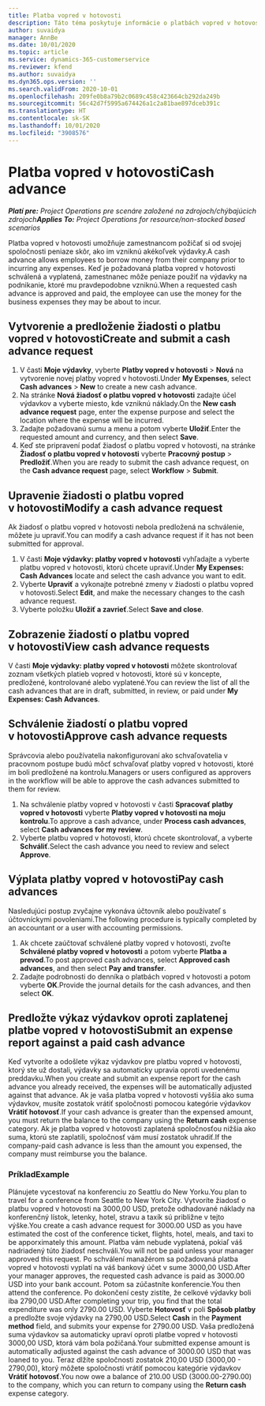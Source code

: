 ```yaml
---
title: Platba vopred v hotovosti
description: Táto téma poskytuje informácie o platbách vopred v hotovosti.
author: suvaidya
manager: AnnBe
ms.date: 10/01/2020
ms.topic: article
ms.service: dynamics-365-customerservice
ms.reviewer: kfend
ms.author: suvaidya
ms.dyn365.ops.version: ''
ms.search.validFrom: 2020-10-01
ms.openlocfilehash: 209fe0b8a79b2c0689c458c423664cb292da249b
ms.sourcegitcommit: 56c42d7f5995a674426a1c2a81bae897dceb391c
ms.translationtype: HT
ms.contentlocale: sk-SK
ms.lasthandoff: 10/01/2020
ms.locfileid: "3908576"
---
```

# <a name="cash-advance"></a><span data-ttu-id="51d01-103">Platba vopred v hotovosti</span><span class="sxs-lookup"><span data-stu-id="51d01-103">Cash advance</span></span>

<span data-ttu-id="51d01-104">_**Platí pre:** Project Operations pre scenáre založené na zdrojoch/chýbajúcich zdrojoch_</span><span class="sxs-lookup"><span data-stu-id="51d01-104">_**Applies To:** Project Operations for resource/non-stocked based scenarios_</span></span>

<span data-ttu-id="51d01-105">Platba vopred v hotovosti umožňuje zamestnancom požičať si od svojej spoločnosti peniaze skôr, ako im vzniknú akékoľvek výdavky.</span><span class="sxs-lookup"><span data-stu-id="51d01-105">A cash advance allows employees to borrow money from their company prior to incurring any expenses.</span></span> <span data-ttu-id="51d01-106">Keď je požadovaná platba vopred v hotovosti schválená a vyplatená, zamestnanec môže peniaze použiť na výdavky na podnikanie, ktoré mu pravdepodobne vzniknú.</span><span class="sxs-lookup"><span data-stu-id="51d01-106">When a requested cash advance is approved and paid, the employee can use the money for the business expenses they may be about to incur.</span></span> 

## <a name="create-and-submit-a-cash-advance-request"></a><span data-ttu-id="51d01-107">Vytvorenie a predloženie žiadosti o platbu vopred v hotovosti</span><span class="sxs-lookup"><span data-stu-id="51d01-107">Create and submit a cash advance request</span></span>

1. <span data-ttu-id="51d01-108">V časti **Moje výdavky**, vyberte **Platby vopred v hotovosti** > **Nová** na vytvorenie novej platby vopred v hotovosti.</span><span class="sxs-lookup"><span data-stu-id="51d01-108">Under **My Expenses**, select **Cash advances** > **New** to create a new cash advance.</span></span> 
2. <span data-ttu-id="51d01-109">Na stránke **Nová žiadosť o platbu vopred v hotovosti** zadajte účel výdavkov a vyberte miesto, kde vzniknú náklady.</span><span class="sxs-lookup"><span data-stu-id="51d01-109">On the **New cash advance request** page, enter the expense purpose and select the location where the expense will be incurred.</span></span>
3. <span data-ttu-id="51d01-110">Zadajte požadovanú sumu a menu a potom vyberte **Uložiť**.</span><span class="sxs-lookup"><span data-stu-id="51d01-110">Enter the requested amount and currency, and then select **Save**.</span></span> 
4. <span data-ttu-id="51d01-111">Keď ste pripravení podať žiadosť o platbu vopred v hotovosti, na stránke **Žiadosť o platbu vopred v hotovosti** vyberte **Pracovný postup** > **Predložiť**.</span><span class="sxs-lookup"><span data-stu-id="51d01-111">When you are ready to submit the cash advance request, on the **Cash advance request** page, select **Workflow** > **Submit**.</span></span>

## <a name="modify-a-cash-advance-request"></a><span data-ttu-id="51d01-112">Upravenie žiadosti o platbu vopred v hotovosti</span><span class="sxs-lookup"><span data-stu-id="51d01-112">Modify a cash advance request</span></span>

<span data-ttu-id="51d01-113">Ak žiadosť o platbu vopred v hotovosti nebola predložená na schválenie, môžete ju upraviť.</span><span class="sxs-lookup"><span data-stu-id="51d01-113">You can modify a cash advance request if it has not been submitted for approval.</span></span>

1. <span data-ttu-id="51d01-114">V časti **Moje výdavky: platby vopred v hotovosti** vyhľadajte a vyberte platbu vopred v hotovosti, ktorú chcete upraviť.</span><span class="sxs-lookup"><span data-stu-id="51d01-114">Under **My Expenses: Cash Advances** locate and select the cash advance you want to edit.</span></span>
2. <span data-ttu-id="51d01-115">Vyberte **Upraviť** a vykonajte potrebné zmeny v žiadosti o platbu vopred v hotovosti.</span><span class="sxs-lookup"><span data-stu-id="51d01-115">Select **Edit**, and make the necessary changes to the cash advance request.</span></span> 
3. <span data-ttu-id="51d01-116">Vyberte položku **Uložiť a zavrieť**.</span><span class="sxs-lookup"><span data-stu-id="51d01-116">Select **Save and close**.</span></span>


## <a name="view-cash-advance-requests"></a><span data-ttu-id="51d01-117">Zobrazenie žiadostí o platbu vopred v hotovosti</span><span class="sxs-lookup"><span data-stu-id="51d01-117">View cash advance requests</span></span>
<span data-ttu-id="51d01-118">V časti **Moje výdavky: platby vopred v hotovosti** môžete skontrolovať zoznam všetkých platieb vopred v hotovosti, ktoré sú v koncepte, predložené, kontrolované alebo vyplatené.</span><span class="sxs-lookup"><span data-stu-id="51d01-118">You can review the list of all the cash advances that are in draft, submitted, in review, or paid under **My Expenses: Cash Advances**.</span></span> 

## <a name="approve-cash-advance-requests"></a><span data-ttu-id="51d01-119">Schválenie žiadostí o platbu vopred v hotovosti</span><span class="sxs-lookup"><span data-stu-id="51d01-119">Approve cash advance requests</span></span>

<span data-ttu-id="51d01-120">Správcovia alebo používatelia nakonfigurovaní ako schvaľovatelia v pracovnom postupe budú môcť schvaľovať platby vopred v hotovosti, ktoré im boli predložené na kontrolu.</span><span class="sxs-lookup"><span data-stu-id="51d01-120">Managers or users configured as approvers in the workflow will be able to approve the cash advances submitted to them for review.</span></span> 

1. <span data-ttu-id="51d01-121">Na schválenie platby vopred v hotovosti v časti **Spracovať platby vopred v hotovosti** vyberte **Platby vopred v hotovosti na moju kontrolu**.</span><span class="sxs-lookup"><span data-stu-id="51d01-121">To approve a cash advance, under **Process cash advances**, select **Cash advances for my review**.</span></span>
2. <span data-ttu-id="51d01-122">Vyberte platbu vopred v hotovosti, ktorú chcete skontrolovať, a vyberte **Schváliť**.</span><span class="sxs-lookup"><span data-stu-id="51d01-122">Select the cash advance you need to review and select **Approve**.</span></span>  

## <a name="pay-cash-advances"></a><span data-ttu-id="51d01-123">Výplata platby vopred v hotovosti</span><span class="sxs-lookup"><span data-stu-id="51d01-123">Pay cash advances</span></span> 
<span data-ttu-id="51d01-124">Nasledujúci postup zvyčajne vykonáva účtovník alebo používateľ s účtovníckymi povoleniami.</span><span class="sxs-lookup"><span data-stu-id="51d01-124">The following procedure is typically completed by an accountant or a user with accounting permissions.</span></span>

1. <span data-ttu-id="51d01-125">Ak chcete zaúčtovať schválené platby vopred v hotovosti, zvoľte **Schválené platby vopred v hotovosti** a potom vyberte **Platba a prevod**.</span><span class="sxs-lookup"><span data-stu-id="51d01-125">To post approved cash advances, select **Approved cash advances**, and then select **Pay and transfer**.</span></span>  
2. <span data-ttu-id="51d01-126">Zadajte podrobnosti do denníka o platbách vopred v hotovosti a potom vyberte **OK**.</span><span class="sxs-lookup"><span data-stu-id="51d01-126">Provide the journal details for the cash advances, and then select **OK**.</span></span> 

## <a name="submit-an-expense-report-against-a-paid-cash-advance"></a><span data-ttu-id="51d01-127">Predložte výkaz výdavkov oproti zaplatenej platbe vopred v hotovosti</span><span class="sxs-lookup"><span data-stu-id="51d01-127">Submit an expense report against a paid cash advance</span></span> 

<span data-ttu-id="51d01-128">Keď vytvoríte a odošlete výkaz výdavkov pre platbu vopred v hotovosti, ktorý ste už dostali, výdavky sa automaticky upravia oproti uvedenému preddavku.</span><span class="sxs-lookup"><span data-stu-id="51d01-128">When you create and submit an expense report for the cash advance you already received, the expenses will be automatically adjusted against that advance.</span></span> <span data-ttu-id="51d01-129">Ak je vaša platba vopred v hotovosti vyššia ako suma výdavkov, musíte zostatok vrátiť spoločnosti pomocou kategórie výdavkov **Vrátiť hotovosť**.</span><span class="sxs-lookup"><span data-stu-id="51d01-129">If your cash advance is greater than the expensed amount, you must return the balance to the company using the **Return cash** expense category.</span></span> <span data-ttu-id="51d01-130">Ak je platba vopred v hotovosti zaplatená spoločnosťou nižšia ako suma, ktorú ste zaplatili, spoločnosť vám musí zostatok uhradiť.</span><span class="sxs-lookup"><span data-stu-id="51d01-130">If the company-paid cash advance is less than the amount you expensed, the company must reimburse you the balance.</span></span> 

### <a name="example"></a><span data-ttu-id="51d01-131">Príklad</span><span class="sxs-lookup"><span data-stu-id="51d01-131">Example</span></span>
<span data-ttu-id="51d01-132">Plánujete vycestovať na konferenciu zo Seattlu do New Yorku.</span><span class="sxs-lookup"><span data-stu-id="51d01-132">You plan to travel for a conference from Seattle to New York City.</span></span> <span data-ttu-id="51d01-133">Vytvoríte žiadosť o platbu vopred v hotovosti na 3000,00 USD, pretože odhadované náklady na konferenčný lístok, letenky, hotel, stravu a taxík sú približne v tejto výške.</span><span class="sxs-lookup"><span data-stu-id="51d01-133">You create a cash advance request for 3000.00 USD as you have estimated the cost of the conference ticket, flights, hotel, meals, and taxi to be apporximately this amount.</span></span> <span data-ttu-id="51d01-134">Platba vám nebude vyplatená, pokiaľ váš nadriadený túto žiadosť neschváli.</span><span class="sxs-lookup"><span data-stu-id="51d01-134">You will not be paid unless your manager approved this request.</span></span> <span data-ttu-id="51d01-135">Po schválení manažérom sa požadovaná platba vopred v hotovosti vyplatí na váš bankový účet v sume 3000,00 USD.</span><span class="sxs-lookup"><span data-stu-id="51d01-135">After your manager approves, the requested cash advance is paid as 3000.00 USD into your bank account.</span></span> <span data-ttu-id="51d01-136">Potom sa zúčastníte konferencie.</span><span class="sxs-lookup"><span data-stu-id="51d01-136">You then attend the conference.</span></span> <span data-ttu-id="51d01-137">Po dokončení cesty zistíte, že celkové výdavky boli iba 2790,00 USD.</span><span class="sxs-lookup"><span data-stu-id="51d01-137">After completing your trip, you find that the total expenditure was only 2790.00 USD.</span></span> <span data-ttu-id="51d01-138">Vyberte **Hotovosť** v poli **Spôsob platby** a predložte svoje výdavky na 2790,00 USD.</span><span class="sxs-lookup"><span data-stu-id="51d01-138">Select **Cash** in the **Payment method** field, and submits your expense for 2790.00 USD.</span></span> <span data-ttu-id="51d01-139">Vaša predložená suma výdavkov sa automaticky upraví oproti platbe vopred v hotovosti 3000,00 USD, ktorá vám bola požičaná.</span><span class="sxs-lookup"><span data-stu-id="51d01-139">Your submitted expense amount is automatically adjusted against the cash advance of 3000.00 USD that was loaned to you.</span></span> <span data-ttu-id="51d01-140">Teraz dlžíte spoločnosti zostatok 210,00 USD (3000,00 - 2790,00), ktorý môžete spoločnosti vrátiť pomocou kategórie výdavkov **Vrátiť hotovosť**.</span><span class="sxs-lookup"><span data-stu-id="51d01-140">You now owe a balance of 210.00 USD (3000.00-2790.00) to the company, which you can return to company using the **Return cash** expense category.</span></span> 
